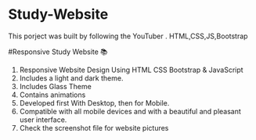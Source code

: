 # Study-Website
This porject was built by following the YouTuber . HTML,CSS,JS,Bootstrap

#Responsive Study Website 📚

1. Responsive Website Design Using HTML CSS Bootstrap & JavaScript
2. Includes a light and dark theme.
3. Includes Glass Theme
4. Contains animations
5. Developed first With Desktop, then for Mobile.
6. Compatible with all mobile devices and with a beautiful and pleasant user interface.
7. Check the screenshot file for website pictures
